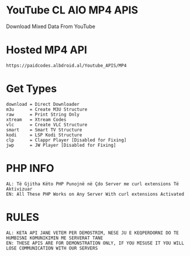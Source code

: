 # YouTube CL AIO MP4 APIS
Download Mixed Data From YouTube
    
# Hosted MP4 API
    https://paidcodes.albdroid.al/Youtube_APIS/MP4
    
# Get Types

    download = Direct Downloader
    m3u      = Create M3U Structure
    raw      = Print String Only
    xtream   = Xtream Codes
    vlc      = Create VLC Structure
    smart    = Smart TV Structure
    kodi     = LSP Kodi Structure
    clp      = Clappr Player [Disabled for Fixing]
    jwp      = JW Player [Disabled for Fixing]

# PHP INFO
    AL: Të Gjitha Këto PHP Punojnë në Çdo Server me curl extensions Të Aktivizuar
    EN: All These PHP Works on Any Server With curl extensions Activated

# RULES
    AL: KETA API JANE VETEM PER DEMOSTRIM, NESE JU E KEQPERDORNI DO TE HUMBISNI KOMUNIKIMIN ME SERVERAT TANE
    EN: THESE APIS ARE FOR DEMONSTRATION ONLY, IF YOU MISUSE IT YOU WILL LOSE COMMUNICATION WITH OUR SERVERS
